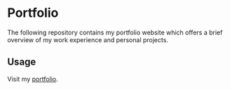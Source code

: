# Portfolio 

The following repository contains my portfolio website which offers a brief overview of my work experience and personal projects.

## Usage 

Visit my [portfolio](https://vahido9/github.io/portfolio/).